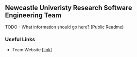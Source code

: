 ## Newcastle Univeristy Research Software Engineering Team

TODO - What information should go here? (Public Readme)

### Useful Links
- Team Website [[link](https://rse.ncldata.dev/)]
